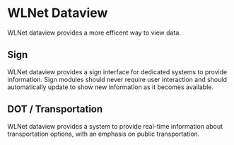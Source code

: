 WLNet Dataview
==============

WLNet dataview provides a more efficent way to view data.

Sign
----

WLNet dataview provides a sign interface for dedicated systems to provide information. Sign modules should never require user interaction and should automatically update to show new information as it becomes available.

DOT / Transportation
--------------------

WLNet dataview provides a system to provide real-time information about transportation options, with an emphasis on public transportation.
